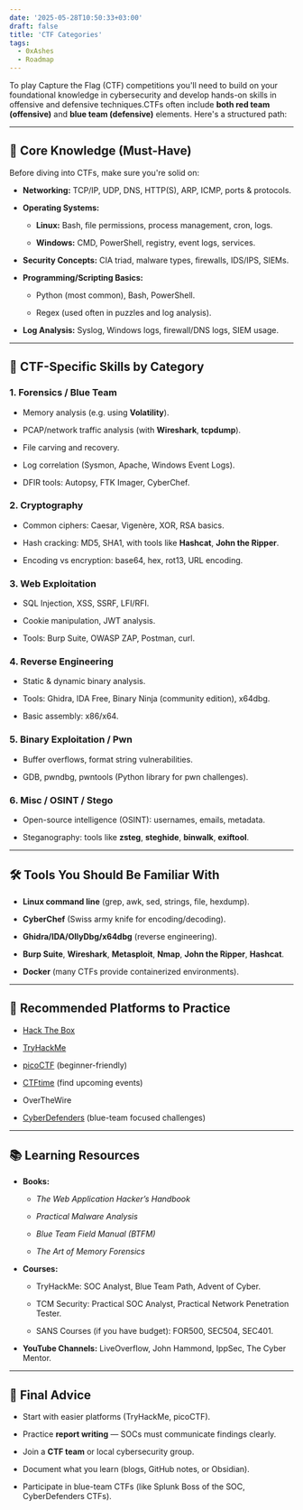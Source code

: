 ```yaml
---
date: '2025-05-28T10:50:33+03:00'
draft: false
title: 'CTF Categories'
tags:
  - 0xAshes
  - Roadmap
---
```


To play Capture the Flag (CTF) competitions you'll need to build on your foundational knowledge in cybersecurity and develop hands-on skills in offensive and defensive techniques.CTFs often include **both red team (offensive)** and **blue team (defensive)** elements. Here's a structured path:

---

## 🔰 Core Knowledge (Must-Have)

Before diving into CTFs, make sure you're solid on:

- **Networking:** TCP/IP, UDP, DNS, HTTP(S), ARP, ICMP, ports & protocols.
    
- **Operating Systems:**
    
    - **Linux:** Bash, file permissions, process management, cron, logs.
        
    - **Windows:** CMD, PowerShell, registry, event logs, services.
        
- **Security Concepts:** CIA triad, malware types, firewalls, IDS/IPS, SIEMs.
    
- **Programming/Scripting Basics:**
    
    - Python (most common), Bash, PowerShell.
        
    - Regex (used often in puzzles and log analysis).
        
- **Log Analysis:** Syslog, Windows logs, firewall/DNS logs, SIEM usage.
    

---

## 🧩 CTF-Specific Skills by Category

### 1. **Forensics / Blue Team** 

- Memory analysis (e.g. using **Volatility**).
    
- PCAP/network traffic analysis (with **Wireshark**, **tcpdump**).
    
- File carving and recovery.
    
- Log correlation (Sysmon, Apache, Windows Event Logs).
    
- DFIR tools: Autopsy, FTK Imager, CyberChef.
    

### 2. **Cryptography** 

- Common ciphers: Caesar, Vigenère, XOR, RSA basics.
    
- Hash cracking: MD5, SHA1, with tools like **Hashcat**, **John the Ripper**.
    
- Encoding vs encryption: base64, hex, rot13, URL encoding.
    

### 3. **Web Exploitation**

- SQL Injection, XSS, SSRF, LFI/RFI.
    
- Cookie manipulation, JWT analysis.
    
- Tools: Burp Suite, OWASP ZAP, Postman, curl.
    

### 4. **Reverse Engineering** 

- Static & dynamic binary analysis.
    
- Tools: Ghidra, IDA Free, Binary Ninja (community edition), x64dbg.
    
- Basic assembly: x86/x64.
    

### 5. **Binary Exploitation / Pwn**

- Buffer overflows, format string vulnerabilities.
    
- GDB, pwndbg, pwntools (Python library for pwn challenges).
    

### 6. **Misc / OSINT / Stego** 

- Open-source intelligence (OSINT): usernames, emails, metadata.
    
- Steganography: tools like **zsteg**, **steghide**, **binwalk**, **exiftool**.
    

---

## 🛠️ Tools You Should Be Familiar With

- **Linux command line** (grep, awk, sed, strings, file, hexdump).
    
- **CyberChef** (Swiss army knife for encoding/decoding).
    
- **Ghidra/IDA/OllyDbg/x64dbg** (reverse engineering).
    
- **Burp Suite**, **Wireshark**, **Metasploit**, **Nmap**, **John the Ripper**, **Hashcat**.
    
- **Docker** (many CTFs provide containerized environments).
    

---

## 🎯 Recommended Platforms to Practice

- [Hack The Box](https://www.hackthebox.com/)
    
- [TryHackMe](https://tryhackme.com/)
    
- [picoCTF](https://picoctf.org/) (beginner-friendly)
    
- [CTFtime](https://ctftime.org/) (find upcoming events)
    
- OverTheWire
    
- [CyberDefenders](https://cyberdefenders.org/) (blue-team focused challenges)
    

---

## 📚 Learning Resources

- **Books:**
    
    - _The Web Application Hacker’s Handbook_
        
    - _Practical Malware Analysis_
        
    - _Blue Team Field Manual (BTFM)_
        
    - _The Art of Memory Forensics_
        
- **Courses:**
    
    - TryHackMe: SOC Analyst, Blue Team Path, Advent of Cyber.
        
    - TCM Security: Practical SOC Analyst, Practical Network Penetration Tester.
        
    - SANS Courses (if you have budget): FOR500, SEC504, SEC401.
        
- **YouTube Channels:** LiveOverflow, John Hammond, IppSec, The Cyber Mentor.
    

---

## 👣 Final Advice

- Start with easier platforms (TryHackMe, picoCTF).
    
- Practice **report writing** — SOCs must communicate findings clearly.
    
- Join a **CTF team** or local cybersecurity group.
    
- Document what you learn (blogs, GitHub notes, or Obsidian).
    
- Participate in blue-team CTFs (like Splunk Boss of the SOC, CyberDefenders CTFs).
